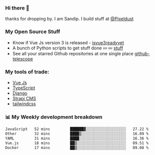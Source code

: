 ### Hi there 👋

thanks for dropping by.
I am Sandip. I build stuff at [@Pixeldust](github.com/pixeldust-in/)

###  **My Open Source Stuff**

 - Know if Vue Js version 3 is released -  [isvue3readyyet](https://github.com/sandiprb/isvue3readyyet)
 - A bunch of Python scripts to get stuff done 💤 💤 [stuff](https://github.com/sandiprb/stuff)
 - See all your starred Github repositories at one single place [github-telescope](https://github.com/sandiprb/github-telescope)



###  **My tools of trade:**
 - [Vue Js](https://github.com/vuejs/vue/)
 - [TypeScript](https://github.com/microsoft/TypeScript)
 - [Django](github.com/django/django)
 - [Strapi CMS](github.com/strapi/strapi)
 - [tailwindcss](https://github.com/tailwindlabs/tailwindcss)


###  📊 **My Weekly development breakdown**
<!--START_SECTION:waka-->

```txt
JavaScript   52 mins         ██████▓░░░░░░░░░░░░░░░░░░   27.22 %
Other        32 mins         ████▒░░░░░░░░░░░░░░░░░░░░   16.89 %
YAML         31 mins         ████░░░░░░░░░░░░░░░░░░░░░   16.36 %
Vue.js       18 mins         ██▒░░░░░░░░░░░░░░░░░░░░░░   09.51 %
Docker       17 mins         ██▒░░░░░░░░░░░░░░░░░░░░░░   09.08 %
```

<!--END_SECTION:waka-->
